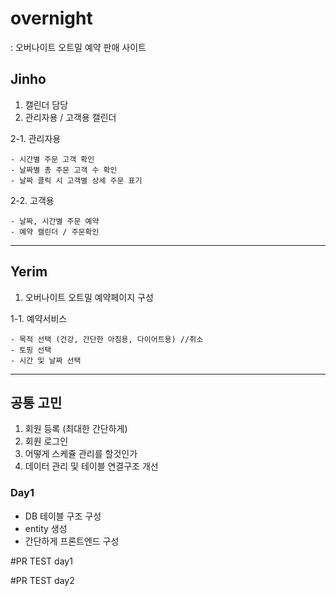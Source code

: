 # overnight
: 오버나이트 오트밀 예약 판매 사이트 

## Jinho
1. 캘린더 담당
2. 관리자용 / 고객용 캘린더

2-1. 관리자용

    - 시간별 주문 고객 확인
    - 날짜별 총 주문 고객 수 확인
    - 날짜 클릭 시 고객별 상세 주문 표기

2-2. 고객용

    - 날짜, 시간별 주문 예약
    - 예약 캘린더 / 주문확인 

---
## Yerim

1. 오버나이트 오트밀 예약페이지 구성

1-1. 예약서비스

    - 목적 선택 (건강, 간단한 아침용, 다이어트용) //취소
    - 토핑 선택
    - 시간 및 날짜 선택
---

## 공통 고민
1. 회원 등록 (최대한 간단하게)
2. 회원 로그인
3. 어떻게 스케쥴 관리를 할것인가
4. 데이터 관리 및 테이블 연결구조 개선


### Day1
- DB 테이블 구조 구성
- entity 생성
- 간단하게 프론트엔드 구성
 
 #PR TEST day1
 
 #PR TEST day2
